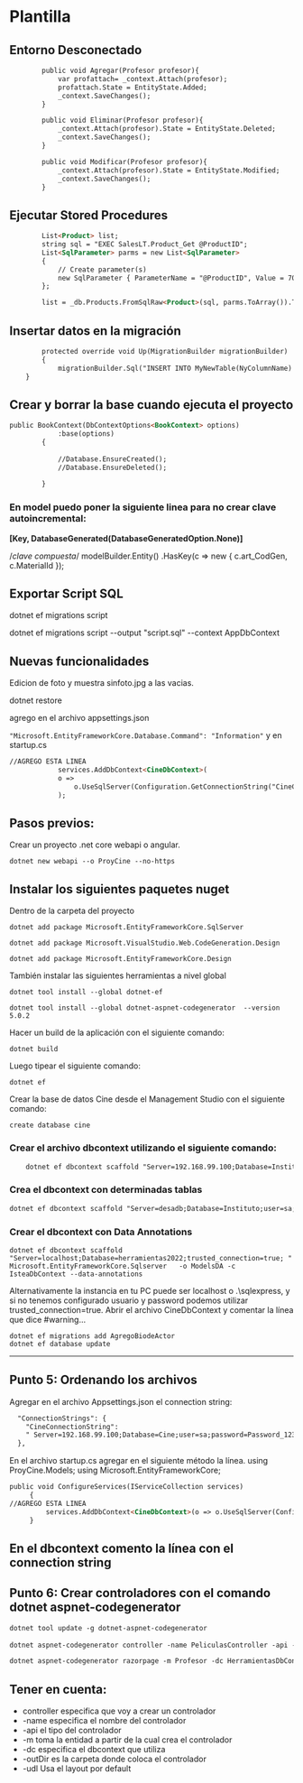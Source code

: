 # Plantilla
## Entorno Desconectado

```html
        public void Agregar(Profesor profesor){
            var profattach= _context.Attach(profesor);
            profattach.State = EntityState.Added;
            _context.SaveChanges();
        }

        public void Eliminar(Profesor profesor){
            _context.Attach(profesor).State = EntityState.Deleted;
            _context.SaveChanges();
        }

        public void Modificar(Profesor profesor){
            _context.Attach(profesor).State = EntityState.Modified;
            _context.SaveChanges();
        }
```
## Ejecutar Stored Procedures

```html
        List<Product> list;
        string sql = "EXEC SalesLT.Product_Get @ProductID";
        List<SqlParameter> parms = new List<SqlParameter>
        {
            // Create parameter(s)    
            new SqlParameter { ParameterName = "@ProductID", Value = 706 }
        };

        list = _db.Products.FromSqlRaw<Product>(sql, parms.ToArray()).ToList();
```

## Insertar datos en la migración
```html
        protected override void Up(MigrationBuilder migrationBuilder)
        {
            migrationBuilder.Sql("INSERT INTO MyNewTable(NyColumnName) Values('Test')");
	}
```
## Crear y borrar la base cuando ejecuta el proyecto

```html
public BookContext(DbContextOptions<BookContext> options)
            :base(options)
        {
             
            //Database.EnsureCreated();
            //Database.EnsureDeleted();
            
        }
```
### En model puedo poner la siguiente linea para no crear clave autoincremental:
  
  <b>[Key, DatabaseGenerated(DatabaseGeneratedOption.None)]    </b>

/*clave compuesta*/
modelBuilder.Entity<MaterialPieza>()
                .HasKey(c => new { c.art_CodGen, c.MaterialId });
		
## Exportar Script SQL

dotnet ef migrations script
 
dotnet ef migrations script --output "script.sql" --context AppDbContext

## Nuevas funcionalidades

Edicion de foto y muestra sinfoto.jpg a las vacias.

dotnet restore

agrego en el archivo appsettings.json

`
"Microsoft.EntityFrameworkCore.Database.Command": "Information"
`
y en startup.cs

```html
//AGREGO ESTA LINEA
            services.AddDbContext<CineDbContext>(
            o => 
                o.UseSqlServer(Configuration.GetConnectionString("CineConnectionString")).EnableSensitiveDataLogging()
            );
```

## Pasos previos:

Crear un proyecto .net core webapi o angular.

`
dotnet new webapi --o ProyCine --no-https
`

## Instalar los siguientes paquetes nuget
Dentro de la carpeta del proyecto 

    dotnet add package Microsoft.EntityFrameworkCore.SqlServer
    
    dotnet add package Microsoft.VisualStudio.Web.CodeGeneration.Design
    
    dotnet add package Microsoft.EntityFrameworkCore.Design 

También instalar las siguientes herramientas a nivel global

    dotnet tool install --global dotnet-ef 
    
    dotnet tool install --global dotnet-aspnet-codegenerator  --version 5.0.2

Hacer un build de la aplicación con el siguiente comando:

	dotnet build


Luego tipear el siguiente comando:

	dotnet ef

Crear la base de datos Cine desde el Management Studio con el siguiente comando:

	create database cine

### Crear el archivo dbcontext utilizando el siguiente comando:
```html
    dotnet ef dbcontext scaffold "Server=192.168.99.100;Database=Instituto;user=sa;password=Password_123; "  Microsoft.EntityFrameworkCore.Sqlserver   -o Models -c InstitutoDbContext
```

### Crea el dbcontext con determinadas tablas
```html
dotnet ef dbcontext scaffold "Server=desadb;Database=Instituto;user=sa;password=Password_123; "  Microsoft.EntityFrameworkCore.Sqlserver   -o Models -c InstitutoDbContext -t Afiliados -t Localidades
```

### Crear el dbcontext con Data Annotations

```
dotnet ef dbcontext scaffold "Server=localhost;Database=herramientas2022;trusted_connection=true; "  Microsoft.EntityFrameworkCore.Sqlserver   -o ModelsDA -c IsteaDbContext --data-annotations
```
Alternativamente la instancia en tu PC puede ser localhost o .\sqlexpress, y si no tenemos configurado usuario y password podemos utilizar trusted_connection=true.
Abrir el archivo CineDbContext y comentar la línea que dice #warning...


	dotnet ef migrations add AgregoBiodeActor
	dotnet ef database update
---
## Punto 5: Ordenando los archivos

Agregar en el archivo Appsettings.json el connection string:
```html
  "ConnectionStrings": {
    "CineConnectionString": 
    " Server=192.168.99.100;Database=Cine;user=sa;password=Password_123; "
  },
```
En el archivo startup.cs agregar en el siguiente método la línea.
using ProyCine.Models;
using Microsoft.EntityFrameworkCore;


   ```html
   public void ConfigureServices(IServiceCollection services)
        {
//AGREGO ESTA LINEA
            services.AddDbContext<CineDbContext>(o => o.UseSqlServer(Configuration.GetConnectionString("CineConnectionString")));
        }
```

En el dbcontext comento la línea con el connection string
---
## Punto 6: Crear controladores con el comando dotnet aspnet-codegenerator
```html   
dotnet tool update -g dotnet-aspnet-codegenerator
    
dotnet aspnet-codegenerator controller -name PeliculasController -api -m Pelicula -dc CineDbContext -outDir Controllers

dotnet aspnet-codegenerator razorpage -m Profesor -dc HerramientasDbContext -outDir ./Pages/Profesores
```
## Tener en cuenta:

-	controller especifica que voy a crear un controlador
-	-name especifica el nombre del controlador
-	-api  el tipo del controlador
-	-m toma la entidad a partir de la cual crea el controlador
-	-dc especifica el dbcontext que utiliza
-	-outDir es la carpeta donde coloca el controlador
-	-udl Usa el layout por default
